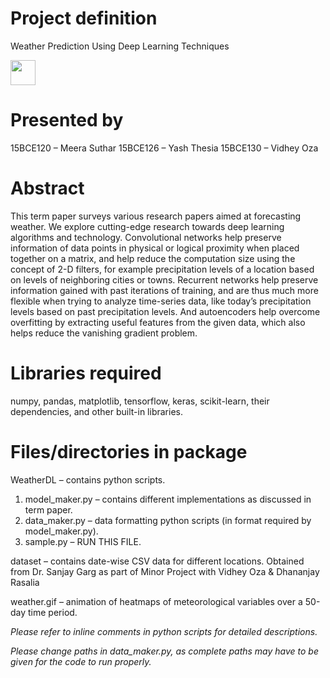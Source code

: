 # Project definition
Weather Prediction Using Deep Learning Techniques


<img src="https://github.com/yashthesia/weatherDL/blob/master/weather.gif" width="40" height="40" />


# Presented by
15BCE120 – Meera Suthar
15BCE126 – Yash Thesia
15BCE130 – Vidhey Oza


# Abstract

This term paper surveys various research papers aimed at forecasting weather. We explore cutting-edge research towards deep learning algorithms and technology. Convolutional networks help preserve information of data points in physical or logical proximity when placed together on a matrix, and help reduce the computation size using the concept of 2-D filters, for example precipitation levels of a location based on levels of neighboring cities or towns. Recurrent networks help preserve information gained with past iterations of training, and are thus much more flexible when trying to analyze time-series data, like today’s precipitation levels based on past precipitation levels. And autoencoders help overcome overfitting by extracting useful features from the given data, which also helps reduce the vanishing gradient problem.


# Libraries required
numpy, pandas, matplotlib, tensorflow, keras, scikit-learn, their dependencies, and other built-in libraries.

# Files/directories in package 

WeatherDL – contains python scripts.
1. model_maker.py – contains different implementations as discussed in term paper. 
2. data_maker.py – data formatting python scripts (in format required by model_maker.py). 
3. sample.py – RUN THIS FILE. 

dataset – contains date-wise CSV data for different locations. Obtained from Dr. Sanjay Garg as part of Minor Project with Vidhey Oza & Dhananjay Rasalia

weather.gif – animation of heatmaps of meteorological variables over a 50-day time period. 


*Please refer to inline comments in python scripts for detailed descriptions.*

*Please change paths in data_maker.py, as complete paths may have to be given for the code to run properly.*

